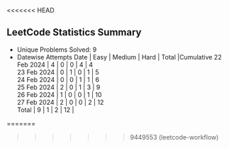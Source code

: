<<<<<<< HEAD

## LeetCode Statistics Summary

- Unique Problems Solved: 9
- Datewise Attempts
   Date   |   Easy   |  Medium  |   Hard   |  Total   |Cumulative
22 Feb 2024 |  4   |   0    |  0   |   4   |     4     
23 Feb 2024 |  0   |   1    |  0   |   1   |     5     
24 Feb 2024 |  0   |   0    |  1   |   1   |     6     
25 Feb 2024 |  2   |   0    |  1   |   3   |     9     
26 Feb 2024 |  1   |   0    |  0   |   1   |     10    
27 Feb 2024 |  2   |   0    |  0   |   2   |     12    
  Total    |  9   |   1    |  2   |  12   | 


=======
>>>>>>> 9449553 (leetcode-workflow)
